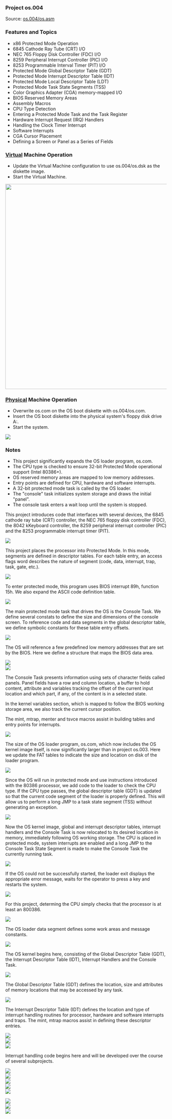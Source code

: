 ### Project os.004
Source: [os.004/os.asm](../os.004/os.asm)

### Features and Topics
- x86 Protected Mode Operation
- 6845 Cathode Ray Tube (CRT) I/O
- NEC 765 Floppy Disk Controller (FDC) I/O
- 8259 Peripheral Interrupt Controller (PIC) I/O
- 8253 Programmable Interval Timer (PIT) I/O
- Protected Mode Global Descriptor Table (GDT)
- Protected Mode Interrupt Descriptor Table (IDT)
- Protected Mode Local Descriptor Table (LDT)
- Protected Mode Task State Segments (TSS)
- Color Graphics Adapter (CGA) memory-mapped I/O
- BIOS Reserved Memory Areas
- Assembly Macros
- CPU Type Detection
- Entering a Protected Mode Task and the Task Register
- Hardware Interrupt Request (IRQ) Handlers
- Handling the Clock Timer Interrupt
- Software Interrupts
- CGA Cursor Placement
- Defining a Screen or Panel as a Series of Fields

### [Virtual](VIRTUAL.md) Machine Operation
- Update the Virtual Machine configuration to use os.004/os.dsk as the diskette image.
- Start the Virtual Machine.

<img src="../images/os004_VirtualBox_001.PNG" width="640"/>

### [Physical](PHYSICAL.md) Machine Operation
- Overwrite os.com on the OS boot diskette with os.004/os.com.
- Insert the OS boot diskette into the physical system's floppy disk drive A:.
- Start the system.

<img src="../images/os004_Boot_001.jpg"/>

### Notes

- This project significantly expands the OS loader program, <span>os.com</span>.
- The CPU type is checked to ensure 32-bit Protected Mode operational support (Intel 80386+).
- OS reserved memory areas are mapped to low memory addresses.
- Entry points are defined for CPU, hardware and software interrupts.
- A 32-bit protected mode task is called by the OS loader.
- The "console" task initializes system storage and draws the initial "panel".
- The console task enters a wait loop until the system is stopped.

This project introduces code that interfaces with several devices, the 6845 cathode ray tube (CRT) controller, the NEC 765 floppy disk controller (FDC), the 8042 kKeyboard controller, the 8259 peripheral interrupt controller (PIC) and the 8253 programmable interrupt timer (PIT).

<img src="../images/os004_listing_161.PNG"/>

This project places the processor into Protected Mode. In this mode, segments are defined in descriptor tables. For each table entry, an access flags word describes the nature of segment (code, data, interrupt, trap, task, gate, etc.).

<img src="../images/os004_listing_213.PNG"/>

To enter protected mode, this program uses BIOS interrupt 89h, function 15h. We also expand the ASCII code definition table.

<img src="../images/os004_listing_257.PNG"/>

The main protected mode task that drives the OS is the Console Task. We define several constats to define the size and dimensions of the console screen. To reference code and data segments in the global descriptor table, we define symbolic constants for these table entry offsets.

<img src="../images/os004_listing_309.PNG"/>

The OS will reference a few predefined low memory addresses that are set by the BIOS. Here we define a structure that maps the BIOS data area.

<img src="../images/os004_listing_337.PNG"/><br>
<img src="../images/os004_listing_394.PNG"/>

The Console Task presents information using sets of character fields called panels. Panel fields have a row and column location, a buffer to hold content, attribute and variables tracking the offset of the current input location and which part, if any, of the content is in a selected state.

In the kernel variables section, which is mapped to follow the BIOS working storage area, we also track the current cursor position.

The mint, mtrap, menter and tsvce macros assist in building tables and entry points for interrupts.

<img src="../images/os004_listing_452.PNG"/>

The size of the OS loader program, <span>os.com</span>, which now includes the OS kernel image itself, is now significantly larger than in project os.003. Here we update the FAT tables to indicate the size and location on disk of the loader program.

<img src="../images/os004_listing_1050.PNG"/>

Since the OS will run in protected mode and use instructions introduced with the 80386 processor, we add code to the loader to check the CPU type. If the CPU type passes, the global descriptor table (GDT) is updated so that the current code segment of the loader is properly defined. This will allow us to perform a long JMP to a task state segment (TSS) without generating an exception.

<img src="../images/os004_listing_1138.PNG"/>

Now the OS kernel image, global and interrupt descriptor tables, interrupt handlers and the Console Task is now relocated to its desired location in memory, immediately following OS working storage. The CPU is placed in protected mode, system interrupts are enabled and a long JMP to the Console Task State Segment is made to make the Console Task the currently running task.

<img src="../images/os004_listing_1187.PNG"/>

If the OS could not be successfully started, the loader exit displays the appropriate error message, waits for the operator to press a key and restarts the system.

<img src="../images/os004_listing_1226.PNG"/>

For this project, determing the CPU simply checks that the processor is at least an 800386.

<img src="../images/os004_listing_1260.PNG"/>

The OS loader data segment defines some work areas and message constants.

<img src="../images/os004_listing_1320.PNG"/>

The OS kernel begins here, consisting of the Global Descriptor Table (GDT), the Interrupt Descriptor Table (IDT), Interrupt Handlers and the Console Task.

<img src="../images/os004_listing_1340.PNG"/>

The Global Descriptor Table (GDT) defines the location, size and attributes of memory locations that may be accessed by any task.

<img src="../images/os004_listing_1396.PNG"/>

The Interrupt Descriptor Table (IDT) defines the location and type of interrupt handling routines for processor, hardware and software interrupts and traps. The mint, mtrap macros assist in defining these descriptor entries.

<img src="../images/os004_listing_1412.PNG"/><br>
<img src="../images/os004_listing_1446.PNG"/><br>
<img src="../images/os004_listing_1465.PNG"/>

Interrupt handling code begins here and will be developed over the course of several subprojects.

<img src="../images/os004_listing_1485.PNG"/><br>
<img src="../images/os004_listing_1537.PNG"/><br>
<img src="../images/os004_listing_1586.PNG"/><br>
<img src="../images/os004_listing_1635.PNG"/><br>
<img src="../images/os004_listing_1684.PNG"/>

<img src="../images/os004_listing_1733.PNG"/><br>
<img src="../images/os004_listing_1751.PNG"/><br>
<img src="../images/os004_listing_1793.PNG"/>





